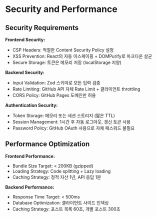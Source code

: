 # Security and Performance

## Security Requirements

**Frontend Security:**
- CSP Headers: 적절한 Content Security Policy 설정
- XSS Prevention: React의 자동 이스케이핑 + DOMPurify로 마크다운 살균
- Secure Storage: 토큰은 메모리 저장 (localStorage 지양)

**Backend Security:**
- Input Validation: Zod 스키마로 모든 입력 검증
- Rate Limiting: GitHub API 자체 Rate Limit + 클라이언트 throttling
- CORS Policy: GitHub Pages 도메인만 허용

**Authentication Security:**
- Token Storage: 메모리 또는 세션 스토리지 (짧은 TTL)
- Session Management: 1시간 후 자동 로그아웃, 갱신 토큰 사용
- Password Policy: GitHub OAuth 사용으로 자체 패스워드 불필요

## Performance Optimization

**Frontend Performance:**
- Bundle Size Target: < 200KB (gzipped)
- Loading Strategy: Code splitting + Lazy loading
- Caching Strategy: 정적 자산 1년, API 응답 1분

**Backend Performance:**
- Response Time Target: < 500ms
- Database Optimization: 클라이언트 사이드 인덱싱
- Caching Strategy: 포스트 목록 60초, 개별 포스트 300초
